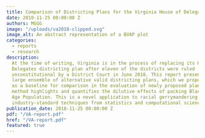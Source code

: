 ```yaml
---
title: Comparison of Districting Plans for the Virginia House of Delegates
date: 2018-11-25 00:00:00 Z
authors: MGGG
image: "/uploads/va2018-clipped.svg"
image_alt: An abstract representation of a BVAP plot
categories:
  - reports
  - research
description:
  At the time of writing, Virginia is in the process of replacing its House of
  Delegates districting plan after eleven of the districts were ruled
  unconstitutional by a District Court in June 2018. This report presents a
  large ensemble of alternative valid districting plans, which we propose to use
  as a baseline for comparison in the evaluation of newly proposed plans. Our
  method highlights and quantifies the dilutive effects of packing Black Voting
  Age Population. This is a novel application to racial gerrymandering of
  industry-standard techniques from statistics and computational science.
publication_date: 2018-11-25 00:00:00 Z
pdf: "/VA-report.pdf"
href: "/VA-report.pdf"
featured: true
---
```

